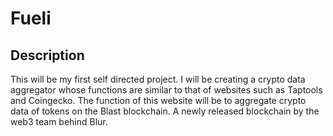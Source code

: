 # Fueli

## Description
This will be my first self directed project. I will be creating a crypto data aggregator whose functions are similar to that of websites such as Taptools and Coingecko. The function of this website will be to aggregate crypto data of tokens on the Blast blockchain. A newly released blockchain by the web3 team behind Blur.
